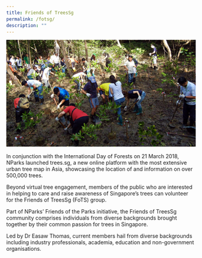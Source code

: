 ```yaml
---
title: Friends of TreesSg
permalink: /fotsg/
description: ""
---
```

![Alt text for image on Isomer site](/images/treessg%20OMT%20carousel%20feature%20photo.jpg)

In conjunction with the International Day of Forests on 21 March 2018, NParks  launched trees.sg, a new online platform with the most extensive urban tree map in Asia, showcasing the location of and information on over 500,000 trees.

Beyond virtual tree engagement, members of the public who are interested in helping to care and raise awareness of Singapore’s trees can volunteer for the  Friends of TreesSg (FoTS) group.

Part of NParks’ Friends of the Parks initiative, the Friends of TreesSg community comprises individuals from diverse backgrounds brought together by their common passion for trees in Singapore. 

Led by Dr Easaw Thomas, current members hail from diverse backgrounds including industry professionals, academia, education and non-government organisations.